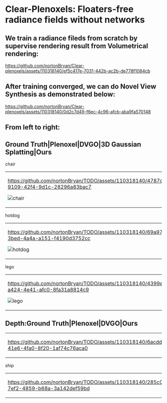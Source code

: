 # Clear-Plenoxels: Floaters-free radiance fields without networks

## We train a radiance fileds from scratch by supervise rendering result from Volumetrical rendering:

https://github.com/nortonBryan/Clear-plenoxels/assets/110318140/ef5c417e-7031-442b-ac2b-de778f1084cb

## After training converged, we can do Novel View Synthesis as demonstrated below:

https://github.com/nortonBryan/Clear-plenoxels/assets/110318140/0d2c7d49-f6ec-4c96-afcb-aba9fa570148

## From left to right: 
## Ground Truth|Plenoxel|DVGO|3D Gaussian Splatting|Ours
<table>
chair
<td >
  
https://github.com/nortonBryan/TODO/assets/110318140/4787c79e-9109-42f4-9d1c-28296a83bac7

![chair](https://github.com/nortonBryan/TODO/assets/110318140/c967ffff-742b-47d6-992d-e186d42b9540)


</td>
 
</table>

<table>
hotdog
<td >

https://github.com/nortonBryan/TODO/assets/110318140/69a9744b-3bed-4a4a-a151-f4190d3752cc

![hotdog](https://github.com/nortonBryan/TODO/assets/110318140/41fe731e-c4ae-4d94-a8c1-dcc2fb652ee3)


</td>

</table>

<table>
lego
<td >

https://github.com/nortonBryan/TODO/assets/110318140/4399e5df-a424-4e41-afc0-8fa31a8814c9

![lego](https://github.com/nortonBryan/TODO/assets/110318140/8c64333a-84aa-4e3f-b5cc-2952a4f12aaf)

</td>
</table>

## Depth:Ground Truth|Plenoxel|DVGO|Ours
<table>
<td >

https://github.com/nortonBryan/TODO/assets/110318140/6acddb87-41e6-4fa0-8f20-1af74c76aca0

</td>

</table>

<table>
ship
<td >

https://github.com/nortonBryan/TODO/assets/110318140/285c0137-7ef2-4859-b68a-3a142def59bd

</td>

</table>
